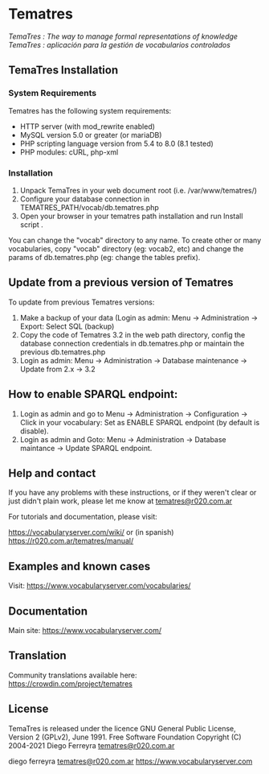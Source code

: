 # Tematres
*TemaTres : The way to manage formal representations of knowledge*
*TemaTres : aplicación para la gestión de vocabularios controlados*

## TemaTres Installation

### System Requirements
Tematres has the following system requirements:
 * HTTP server (with mod_rewrite enabled)
 * MySQL version 5.0 or greater (or mariaDB)
 * PHP scripting language version from 5.4 to 8.0 (8.1 tested)
 * PHP modules: cURL, php-xml

### Installation
1. Unpack TemaTres in your web document root (i.e. /var/www/tematres/)
2. Configure your database connection in TEMATRES_PATH/vocab/db.tematres.php
3. Open your browser in your tematres path installation and run Install script .

You can change the "vocab" directory to any name. To create other or many vocabularies,  copy "vocab" directory (eg: vocab2, etc) and change the params of db.tematres.php (eg: change the tables prefix).

## Update from a previous version of Tematres
To update from previous Tematres versions:
1. Make a backup of your data (Login as admin: Menu -> Administration -> Export: Select SQL (backup)
2. Copy the code of Tematres 3.2 in the web path directory, config the database connection credentials in db.tematres.php or maintain the previous db.tematres.php
3. Login as admin: Menu -> Administration -> Database maintenance -> Update from 2.x -> 3.2


## How to enable SPARQL endpoint:
1) Login as admin and go to Menu -> Administration -> Configuration -> Click in your vocabulary: Set as ENABLE SPARQL endpoint (by default is disable).
2) Login as admin and Goto: Menu -> Administration -> Database maintance -> Update SPARQL endpoint.


## Help and contact
If you have any problems with these instructions, or if they weren't clear
or just didn't plain work, please let me know at tematres@r020.com.ar

For tutorials and documentation, please visit:

https://vocabularyserver.com/wiki/ or (in spanish) https://r020.com.ar/tematres/manual/

## Examples and known cases
Visit: https://www.vocabularyserver.com/vocabularies/

## Documentation
Main site: https://www.vocabularyserver.com/

## Translation
Community translations available here: https://crowdin.com/project/tematres

## License
TemaTres is released under the licence GNU General Public License, Version 2 (GPLv2), June 1991. Free Software Foundation
Copyright (C) 2004-2021 Diego Ferreyra tematres@r020.com.ar


diego ferreyra
tematres@r020.com.ar
https://www.vocabularyserver.com
